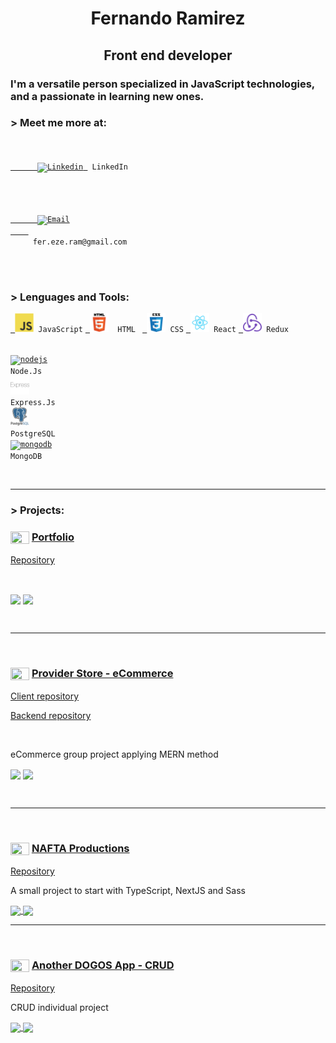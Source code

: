 <!-- <p align="center"><img
      src="https://res.cloudinary.com/fenkratos/image/upload/v1665450988/code_jljvxf.jpg"
  />
</p> -->

<h1 align="center" width="75%">Fernando Ramirez</h1>
<h2 align="center" width="75%">Front end developer</h2>
<h3>
  I'm a versatile person specialized in JavaScript technologies, and a
  passionate in learning new ones.
</h3>

<h3> > Meet me more at:</h3>

<p>
  <code>
    <a href="https://www.linkedin.com/in/fernando-e-ramirez/" target="_blank">
      <img
        src="https://res.cloudinary.com/dlexbrcrv/image/upload/v1621273442/Proyects/linkedin_1_wfivod.svg"
        alt="Linkedin"
        height="30"
      /> </a
    ><span> LinkedIn </span>
  </code>
</p>

<!--  <p> <code>
    <a href="https://res.cloudinary.com/facu/image/upload/v1621971466/Github/Facundo_Nicolas_Cordoba_Perez_nn02qy.jpg" target="_blank">
      <img src="https://res.cloudinary.com/dlexbrcrv/image/upload/v1621273444/Proyects/cv_ctuedj.svg" alt="CV" height="30"/>
  </a> <span> Curriculum ES </span>
</code></p> -->

<p>
  <code>
    <a
      href="https://mail.google.com/mail/u/0/?fs=1&to=fer.eze.ram@gmail.com&tf=cm"
      target="_blank"
    >
      <img
        src="https://res.cloudinary.com/dlexbrcrv/image/upload/v1621291618/Proyects/email_wyxjlw.svg"
        alt="Email"
        height="30"
      />
    </a>
    <span> fer.eze.ram@gmail.com</span>
  </code>
</p>

<br />

<h3> > Lenguages and Tools:</h3>

<p align="left">
  <code><a href="https://developer.mozilla.org/en-US/docs/Web/JavaScript" target="_blank"> <img src="https://raw.githubusercontent.com/devicons/devicon/master/icons/javascript/javascript-original.svg" alt="javascript" height="30"/></a> JavaScript</code>
  <code><a href="https://www.w3.org/html/" target="_blank"> <img src="https://raw.githubusercontent.com/devicons/devicon/master/icons/html5/html5-original-wordmark.svg" alt="html5" height="30"/></a> <span> HTML </span></code>
  <code><a href="https://developer.mozilla.org/es/docs/Web/CSS" target="_blank"> <img src="https://raw.githubusercontent.com/github/explore/80688e429a7d4ef2fca1e82350fe8e3517d3494d/topics/css/css.png" alt="html5" height="30"/></a> CSS</code>
  <code><a href="https://reactjs.org/" target="_blank"> <img src="https://raw.githubusercontent.com/github/explore/80688e429a7d4ef2fca1e82350fe8e3517d3494d/topics/react/react.png" alt="react" height="30"/></a> React</code>
  <code><a href="https://redux.js.org" target="_blank"> <img src="https://raw.githubusercontent.com/devicons/devicon/master/icons/redux/redux-original.svg" alt="redux" width="30" height="30"/></a> Redux</code>
  
  <code><a href="https://nodejs.org" target="_blank"> <img src="https://storage.semalt.com/uploads/articles/6e222187f3ca196b689b9d3984685dc91.png" alt="nodejs" height="30"/></a> Node.Js</code>
  <code><a href="https://expressjs.com" target="_blank"> <img src="https://raw.githubusercontent.com/github/explore/80688e429a7d4ef2fca1e82350fe8e3517d3494d/topics/express/express.png" alt="express" height="30"/></a> Express.Js</code>
  <code><a href="https://www.postgresql.org" target="_blank"> <img src="https://raw.githubusercontent.com/devicons/devicon/master/icons/postgresql/postgresql-original-wordmark.svg" alt="postgresql" width="30" height="30"/></a> PostgreSQL</code>
  <code><a href="https://www.mongodb.com/" target="_blank"> <img src="https://memo8.com/wp-content/uploads/2020/05/225-2254691_9kib-354x415-unnamed-mongodb-logo-svg-e1588311798927.jpg" alt="mongodb" height="30"/></a> MongoDB</code>

</p>

<br />
<hr />

<h3> > Projects:</h3>

<p align="left">
  <h3>
  <img
    align="center"
    src="https://res.cloudinary.com/dcen68vrk/image/upload/v1616990316/GitHub%20Profile/point_msrsac.svg"
    height="20"
    width="30"
  />
    <a href="https://fernando-ramirez.vercel.app/">Portfolio</a>
  </h3>
</p>

<p>
  <a href="https://github.com/fereramirez/portfolio">Repository</a>
</p>
<br />

<img
  align="center"
  src="https://res.cloudinary.com/dcen68vrk/image/upload/v1616992169/GitHub%20Profile/line_geelnc.svg"
  width="30"
/>
<a href="https://fernando-ramirez.vercel.app/">
<img
    align="center"
    src="https://res.cloudinary.com/fenkratos/image/upload/v1666897318/GitHub/portfolio-home_j0lbsc.png"
    width="500"
/></a>

<br />
<hr />
<br />

<p align="left">
  <h3>
  <img
    align="center"
    src="https://res.cloudinary.com/dcen68vrk/image/upload/v1616990316/GitHub%20Profile/point_msrsac.svg"
    height="20"
    width="30"
  />
    <a href="https://providerstore.vercel.app/">Provider Store - eCommerce</a>
  </h3>
</p>

<p>
  <a href="https://github.com/fereramirez/provider-client">Client repository</a>
</p>
<p>
  <a href="https://github.com/fereramirez/provider-backend"
    >Backend repository</a
  >
</p>
<br />
<p>eCommerce group project applying MERN method</p>

<img
  align="center"
  src="https://res.cloudinary.com/dcen68vrk/image/upload/v1616992169/GitHub%20Profile/line_geelnc.svg"
  width="30"
/>
<a href="https://providerstore.vercel.app/">
<img
    align="center"
    src="https://res.cloudinary.com/fenkratos/image/upload/v1665449606/GitHub/provider_fepqlc.png"
    width="500"
/></a>

<br />
<hr />
<br />

<p align="left">
<h3>
<img
  align="center"
  src="https://res.cloudinary.com/dcen68vrk/image/upload/v1616990316/GitHub%20Profile/point_msrsac.svg"
  height="20"
  width="30"
/>
<a href="https://nafta.vercel.app">NAFTA Productions</a>
</h3>
</p>

<p>
  <a href="https://github.com/fereramirez/nafta-productions">Repository</a>
</p>
<p>A small project to start with TypeScript, NextJS and Sass</p>

<a href="https://nafta.vercel.app">
  <img
    align="center"
    src="https://res.cloudinary.com/dcen68vrk/image/upload/v1616992169/GitHub%20Profile/line_geelnc.svg"
    width="30" />
  <img
    align="center"
    src="https://res.cloudinary.com/fenkratos/image/upload/v1667188639/GitHub/nafta_rdxz7f.png"
    width="500"
/></a>

<br />
<hr />
<br />

<p align="left">
<h3>
<img
  align="center"
  src="https://res.cloudinary.com/dcen68vrk/image/upload/v1616990316/GitHub%20Profile/point_msrsac.svg"
  height="20"
  width="30"
/>
<a href="https://another-dogos-app.vercel.app">Another DOGOS App - CRUD</a>
</h3>
</p>

<p>
  <a href="https://github.com/fereramirez/Another-DOGGOS-app">Repository</a>
</p>
<p>CRUD individual project</p>

<a href="https://another-dogos-app.vercel.app">
  <img
    align="center"
    src="https://res.cloudinary.com/dcen68vrk/image/upload/v1616992169/GitHub%20Profile/line_geelnc.svg"
    width="30" />
  <img
    align="center"
    src="https://res.cloudinary.com/fenkratos/image/upload/v1665449695/GitHub/dogos_s0swzh.png"
    width="500"
/></a>
